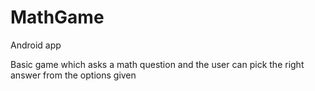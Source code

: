 # MathGame
Android app

Basic game which asks a math question and the user can pick the right answer from the options given
